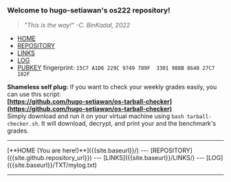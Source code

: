 ---
---
### Welcome to hugo-setiawan's os222 repository!

> *"This is the way!" -C. BinKadal, 2022*

- [HOME]({{site.baseurl}})
- [REPOSITORY]({{site.github.repository_url}})
- [LINKS]({{site.baseurl}}/LINKS/)
- [LOG]({{site.baseurl}}/TXT/mylog.txt)
- [PUBKEY]({{site.baseurl}}/TXT/mypubkey.txt) fingerprint: ```15C7 A1D6 229C 9749 789F  3301 988B 8640 27C7 182F```


**Shameless self plug:** If you want to check your weekly grades easily, you can use this script: <br>
**[https://github.com/hugo-setiawan/os-tarball-checker](https://github.com/hugo-setiawan/os-tarball-checker)** <br>
Simply download and run it on your virtual machine using `bash tarball-checker.sh`. It will download, decrypt, and print your and the benchmark's grades.
<br>
<hr>
[**HOME (You are here!)**]({{site.baseurl}}/) --- [REPOSITORY]({{site.github.repository_url}}) --- [LINKS]({{site.baseurl}}/LINKS/) --- [LOG]({{site.baseurl}}/TXT/mylog.txt)
<br>
<hr>
